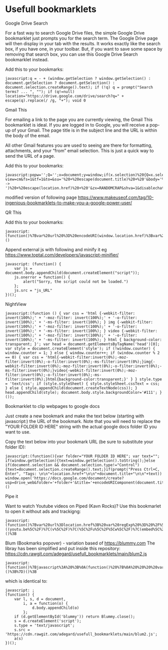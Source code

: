 # Usefull bookmarklets

 Google Drive Search

For a fast way to search Google Drive files, the simple Google Drive bookmarklet just prompts you for the search term. The Google Drive page will then display in your tab with the results. It works exactly like the search box, if you have one, in your toolbar. But, if you want to save some space by removing that search box, you can use this Google Drive  Search bookmarklet instead.

Add this to your bookmarks:

```
javascript:q = - + (window.getSelection ? window.getSelection() : document.getSelection ? document.getSelection() : document.selection.createRange().text); if (!q) q = prompt("Search terms? ... ", ""); if (q!=null) location="https://drive.google.com/drive/search?q=" + escape(q).replace(/ /g, "+"); void 0

```
 Gmail This

For emailing a link to the page you are currently viewing, the Gmail This bookmarklet is ideal. If you are logged in to Google, you will receive a pop-up of your Gmail. The page title is in the subject line and the URL is within the body of the email.

All other Gmail features you are used to seeing are there for formatting, attachments, and your “from” email selection. This is just a quick way to send the URL of a page.

Add this to your bookmarks:

```
javascript:popw='';Q='';x=document;y=window;if(x.selection)%20{Q=x.selection.createRange().text;}%20else%20if%20(y.getSelection)%20{Q=y.getSelection();}%20else%20if%20(x.getSelection)%20{Q=x.getSelection();}popw%20=%20y.open('https://mail.google.com/mail/?view=cm&fs=1&tf=1&to=&su='%20+%20escape(document.title)%20+%20'&body='%20+%20escape(Q)%20+%20escape('       ->     ')%20+%20escape(location.href)%20+%20'&zx=RANDOMCRAP&shva=1&disablechatbrowsercheck=1&ui=1','gmailForm','scrollbars=yes,width=680,height=510,top=175,left=75,status=no,resizable=yes');if%20(!document.all)%20T%20=%20setTimeout('popw.focus()',50);void(0);
```

modified version of following page
https://www.makeuseof.com/tag/10-ingenious-bookmarklets-to-make-you-a-google-power-user/


 QR This

Add this to your bookmarks:
```
javascript:(function()%7Bvar%20url%20%3D%20encodeURI(window.location.href)%3Bvar%20GoogleQrUrl%20%3D%20%22https%3A%2F%2Fchart.googleapis.com%2Fchart%3Fcht%3Dqr%26chl%3D%22%20%2B%20url%20%2B%20%22%26chs%3D400x400%22%3Bwindow.open(GoogleQrUrl%2C%20'_blank')%7D)()
```

 Append external js with following and minify it eg https://www.toptal.com/developers/javascript-minifier/

```
javascript: (function() {
    var js = document.body.appendChild(document.createElement("script"));
    js.onerror = function() {
        alert("Sorry, the script could not be loaded.")
    };
    js.src = "js_URL"
})();
```
  NightView


```
javascript:(function () { var css = 'html {-webkit-filter: invert(100%);' + '-moz-filter: invert(100%);' + '-o-filter: invert(100%);' + '-ms-filter: invert(100%); } img {-webkit-filter: invert(100%);' + '-moz-filter: invert(100%);' + '-o-filter: invert(100%);' + '-ms-filter: invert(100%); } video {-webkit-filter: invert(100%);' + '-moz-filter: invert(100%);' + '-o-filter: invert(100%);' + '-ms-filter: invert(100%); } html { background-color: transparent; }'; var head = document.getElementsByTagName('head')[0]; var style = document.createElement('style'); if (!window.counter) { window.counter = 1; } else { window.counter++; if (window.counter % 2 == 0) { var css = 'html{-webkit-filter:invert(0%);-moz-filter:invert(0%);-o-filter:invert(0%);-ms-filter:invert(0%);}img{-webkit-filter:invert(0%);-moz-filter:invert(0%);-o-filter:invert(0%);-ms-filter:invert(0%);}video{-webkit-filter:invert(0%);-moz-filter:invert(0%);-o-filter:invert(0%);-ms-filter:invert(0%);}html{background-color:transparent;}' } } style.type = 'text/css'; if (style.styleSheet) { style.styleSheet.cssText = css; } else { style.appendChild(document.createTextNode(css)); } head.appendChild(style); document.body.style.backgroundColor='#111'; }());
```

 Bookmarklet to clip webpages to google docs


Just create a new bookmark and make the text below (starting with javascript:) the URL of the bookmark.  Note that you will need to replace the "YOUR FOLDER ID HERE" string with the actual google docs folder ID you want to use. 

Copy the text below into your bookmark URL (be sure to substitute your folder ID):

```
javascript:(function(){var folder="YOUR FOLDER ID HERE"; var text=""; if(window.getSelection){text=window.getSelection().toString();}else if(document.selection && document.selection.type!="Control"){text=document.selection.createRange().text;}if(prompt("Press Ctrl+C, Enter", "Tags: \n\n"+location.href+"\n\n"+document.title+"\n\n"+text)) window.open('https://docs.google.com/document/create?usp=drive_web&folder='+folder+'&title='+encodeURIComponent(document.title))})()
```


 Pipe it


Want to watch Youtube videos on Piped (Kavn Rocks)?
Use this bookmarlet to open it without ads and trackigng:

```
javascript:(function()%7Bvar%20url%3Dlocation.href%3B%20var%20regExp%20%3D%20%2F%5E.*((youtu.be%5C%2F)%7C(v%5C%2F)%7C(%5C%2Fu%5C%2F%5Cw%5C%2F)%7C(embed%5C%2F)%7C(watch%5C%3F))%5C%3F%3Fv%3F%3D%3F(%5B%5E%23%26%3F%5D*).*%2F%3B%0Avar%20match%20%3D%20url.match(regExp)%3B%0Avar%20videoid%20%3D%20(match%26%26match%5B7%5D.length%3D%3D11)%3F%20match%5B7%5D%20%3A%20false%3B%0Awindow.open('https%3A%2F%2Fpiped.kavin.rocks%2Fwatch%3Fv%3D'%20%2B%20videoid)%7D)()%3B
```

Blum (Bookmarks popover) - variation based of https://blummy.com
The libray has been simplified and put inside this repository: https://cdn.rawgit.com/adegard/usefull_bookmarklets/main/blum2.js

```
javascript:(function()%7Bjavascript%3A%20%3B%0A(function()%20%7B%0A%20%20%20%20var%20l%2C%20s%2C%20d%20%3D%20document%2C%0A%20%20%20%20%20%20%20%20i%2C%20a%20%3D%20function(o)%20%7B%0A%20%20%20%20%20%20%20%20%20%20%20%20d.body.appendChild(o)%0A%20%20%20%20%20%20%20%20%7D%3B%0A%20%20%20%20if%20(d.getElementById('blummy'))%20return%20Blummy.close()%3B%0A%20%20%20%20s%20%3D%20d.createElement('script')%3B%0A%20%20%20%20s.type%20%3D%20'text%2Fjavascript'%3B%0A%20%20%20%20s.src%20%3D%20'https%3A%2F%2Fcdn.rawgit.com%2Fadegard%2Fusefull_bookmarklets%2Fmain%2Fblum2.js'%3B%0A%20%20%20%20a(s)%0A%7D)()%3B%7D)()%3B
```
which is identical to:
```
javascript: ;
(function() {
    var l, s, d = document,
        i, a = function(o) {
            d.body.appendChild(o)
        };
    if (d.getElementById('blummy')) return Blummy.close();
    s = d.createElement('script');
    s.type = 'text/javascript';
    s.src = 'https://cdn.rawgit.com/adegard/usefull_bookmarklets/main/blum2.js';
    a(s)
})();
```
